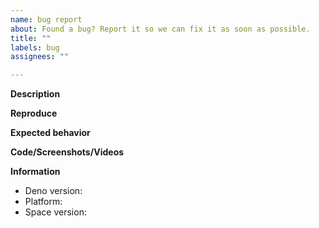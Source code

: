 ```yaml
---
name: bug report
about: Found a bug? Report it so we can fix it as soon as possible.
title: ""
labels: bug
assignees: ""

---
```


**Description**

<!-- Describe the bug -->

**Reproduce**

<!-- Describe the steps to reproduce the bug -->

**Expected behavior**

<!-- Describe what the expected behavior should be -->

**Code/Screenshots/Videos**

<!-- Share media to help us debug the issue -->

**Information**

- Deno version:
- Platform:
- Space version:
